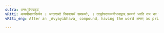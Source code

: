 ```yaml
---
sutra: अन्तःपूर्वपदाट्ठञ्
vRtti: अव्ययीभावादित्येव । अन्तःशब्दो विभक्त्यर्थे समस्यते, । तत्पूर्वपदादव्ययीभावाट्ठञ् प्रत्ययो भवति तत्र भव इत्येतस्मिन्विषये ॥ _Karika_ समानस्य तदादेश्च अध्यात्मादिषु चेष्यते । ऊर्ध्वदमाच्च देहाच्च लोकोत्तरपदस्य च ॥ मुखपार्श्वतसोरीयः कुग्जनस्य परस्य च ॥ ईयः कार्योथ मध्यस्य मण्मीयौ प्रत्ययौ तथा ॥ मध्यो मध्ये दिन्ण चास्मात्स्थाम्नो लुगजिनात्तथा ॥
vRtti_eng: After an _Avyayibhava_ compound, having the word अन्तर् as prior term, the affixes ठञ् is employed, in the sense of 'who stays there.'

---
```

